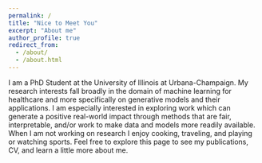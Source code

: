 ```yaml
---
permalink: /
title: "Nice to Meet You"
excerpt: "About me"
author_profile: true
redirect_from: 
  - /about/
  - /about.html
---
```


I am a PhD Student at the University of Illinois at Urbana-Champaign. My research interests fall broadly in the domain of machine learning for healthcare and more specifically on generative models and their applications. I am especially interested in exploring work which can generate a positive real-world impact through methods that are fair, interpretable, and/or work to make data and models more readily available. When I am not working on research I enjoy cooking, traveling, and playing or watching sports. Feel free to explore this page to see my publications, CV, and learn a little more about me.